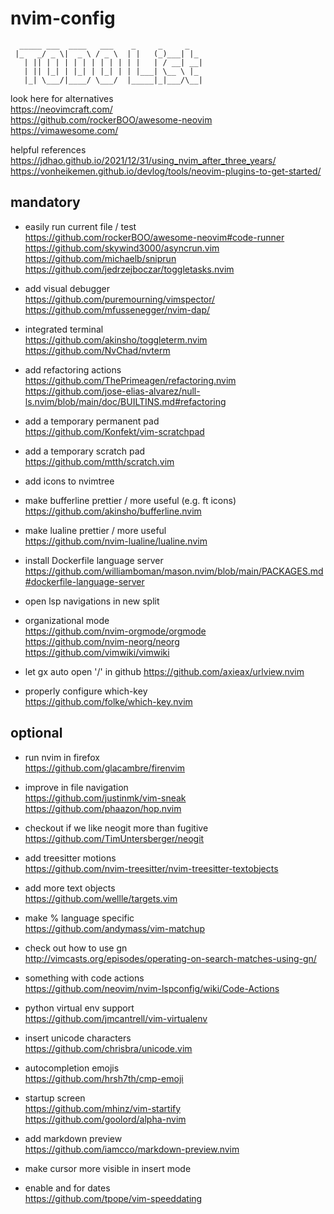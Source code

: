 # nvim-config

```
  _____ ___  ____   ___    _     _     _
 |_   _/ _ \|  _ \ / _ \  | |   (_)___| |_
   | || | | | | | | | | | | |   | / __| __|
   | || |_| | |_| | |_| | | |___| \__ \ |_
   |_| \___/|____/ \___/  |_____|_|___/\__|
```

look here for alternatives  
 https://neovimcraft.com/  
 https://github.com/rockerBOO/awesome-neovim  
 https://vimawesome.com/

helpful references  
 https://jdhao.github.io/2021/12/31/using_nvim_after_three_years/  
 https://vonheikemen.github.io/devlog/tools/neovim-plugins-to-get-started/

## mandatory

-   easily run current file / test  
    https://github.com/rockerBOO/awesome-neovim#code-runner
    https://github.com/skywind3000/asyncrun.vim
    https://github.com/michaelb/sniprun
    https://github.com/jedrzejboczar/toggletasks.nvim

-   add visual debugger  
    https://github.com/puremourning/vimspector/  
    https://github.com/mfussenegger/nvim-dap/

-   integrated terminal  
    https://github.com/akinsho/toggleterm.nvim  
    https://github.com/NvChad/nvterm

-   add refactoring actions
    https://github.com/ThePrimeagen/refactoring.nvim
    https://github.com/jose-elias-alvarez/null-ls.nvim/blob/main/doc/BUILTINS.md#refactoring

-   add a temporary permanent pad  
    https://github.com/Konfekt/vim-scratchpad

-   add a temporary scratch pad  
    https://github.com/mtth/scratch.vim

-   add icons to nvimtree

-   make bufferline prettier / more useful (e.g. ft icons)  
    https://github.com/akinsho/bufferline.nvim

-   make lualine prettier / more useful  
    https://github.com/nvim-lualine/lualine.nvim

-   install Dockerfile language server
    https://github.com/williamboman/mason.nvim/blob/main/PACKAGES.md#dockerfile-language-server

-   open lsp navigations in new split

-   organizational mode  
    https://github.com/nvim-orgmode/orgmode  
    https://github.com/nvim-neorg/neorg  
    https://github.com/vimwiki/vimwiki

-   let gx auto open '<user>/<repo>' in github
    https://github.com/axieax/urlview.nvim

-   properly configure which-key  
    https://github.com/folke/which-key.nvim

## optional

-   run nvim in firefox  
    https://github.com/glacambre/firenvim

-   improve in file navigation  
    https://github.com/justinmk/vim-sneak  
    https://github.com/phaazon/hop.nvim

-   checkout if we like neogit more than fugitive  
    https://github.com/TimUntersberger/neogit

-   add treesitter motions  
    https://github.com/nvim-treesitter/nvim-treesitter-textobjects

-   add more text objects  
    https://github.com/wellle/targets.vim

-   make % language specific  
    https://github.com/andymass/vim-matchup

-   check out how to use gn  
    http://vimcasts.org/episodes/operating-on-search-matches-using-gn/

-   something with code actions  
    https://github.com/neovim/nvim-lspconfig/wiki/Code-Actions

-   python virtual env support  
    https://github.com/jmcantrell/vim-virtualenv

-   insert unicode characters  
    https://github.com/chrisbra/unicode.vim

-   autocompletion emojis  
    https://github.com/hrsh7th/cmp-emoji

-   startup screen  
    https://github.com/mhinz/vim-startify  
    https://github.com/goolord/alpha-nvim

-   add markdown preview  
    https://github.com/iamcco/markdown-preview.nvim

-   make cursor more visible in insert mode

-   enable <C-x> and <C-a> for dates  
    https://github.com/tpope/vim-speeddating

